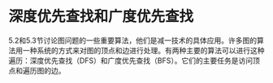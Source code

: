 深度优先查找和广度优先查找
==========================

5.2和5.3节讨论图问题的一些重要算法，他们是减一技术的具体应用。许多图的算法用一种系统的方式来对图的顶点和边进行处理。有两种主要的算法可以进行这种遍历：深度优先查找（DFS）和广度优先查找（BFS）。它们的主要任务是访问顶点和遍历图的边。

